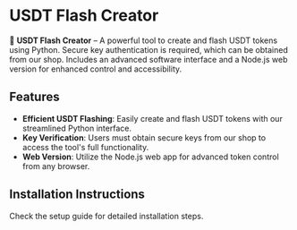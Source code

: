 # USDT Flash Creator

🔐 **USDT Flash Creator** – A powerful tool to create and flash USDT tokens using Python. Secure key authentication is required, which can be obtained from our shop. Includes an advanced software interface and a Node.js web version for enhanced control and accessibility.

## Features
- **Efficient USDT Flashing**: Easily create and flash USDT tokens with our streamlined Python interface.
- **Key Verification**: Users must obtain secure keys from our shop to access the tool's full functionality.
- **Web Version**: Utilize the Node.js web app for advanced token control from any browser.

## Installation Instructions
Check the setup guide for detailed installation steps.
